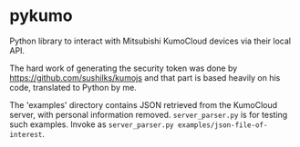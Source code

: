 # pykumo
Python library to interact with Mitsubishi KumoCloud devices via their local API.

The hard work of generating the security token was done by https://github.com/sushilks/kumojs and that part is based heavily on his code, translated to Python by me.

The 'examples' directory contains JSON retrieved from the KumoCloud server, with personal information removed. `server_parser.py` is for testing such examples. Invoke as `server_parser.py examples/json-file-of-interest`.
